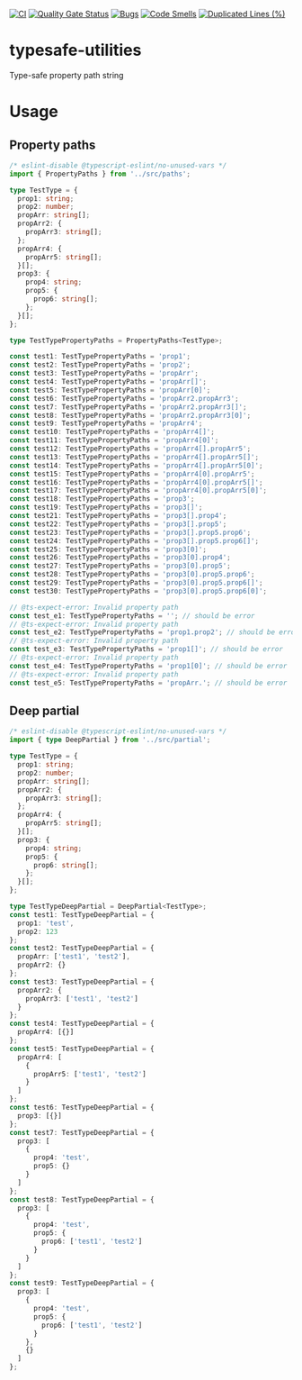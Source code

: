 [![CI](https://github.com/kt-public/typesafe-utilities/actions/workflows/ci.yml/badge.svg?branch=main)](https://github.com/kt-public/typesafe-utilities/actions/workflows/ci.yml)
[![Quality Gate Status](https://sonarcloud.io/api/project_badges/measure?project=kt-public_typesafe-utilities&metric=alert_status)](https://sonarcloud.io/summary/new_code?id=kt-public_typesafe-utilities)
[![Bugs](https://sonarcloud.io/api/project_badges/measure?project=kt-public_typesafe-utilities&metric=bugs)](https://sonarcloud.io/summary/new_code?id=kt-public_typesafe-utilities)
[![Code Smells](https://sonarcloud.io/api/project_badges/measure?project=kt-public_typesafe-utilities&metric=code_smells)](https://sonarcloud.io/summary/new_code?id=kt-public_typesafe-utilities)
[![Duplicated Lines (%)](https://sonarcloud.io/api/project_badges/measure?project=kt-public_typesafe-utilities&metric=duplicated_lines_density)](https://sonarcloud.io/summary/new_code?id=kt-public_typesafe-utilities)

# typesafe-utilities

Type-safe property path string

# Usage

## Property paths

```typescript
/* eslint-disable @typescript-eslint/no-unused-vars */
import { PropertyPaths } from '../src/paths';

type TestType = {
  prop1: string;
  prop2: number;
  propArr: string[];
  propArr2: {
    propArr3: string[];
  };
  propArr4: {
    propArr5: string[];
  }[];
  prop3: {
    prop4: string;
    prop5: {
      prop6: string[];
    };
  }[];
};

type TestTypePropertyPaths = PropertyPaths<TestType>;

const test1: TestTypePropertyPaths = 'prop1';
const test2: TestTypePropertyPaths = 'prop2';
const test3: TestTypePropertyPaths = 'propArr';
const test4: TestTypePropertyPaths = 'propArr[]';
const test5: TestTypePropertyPaths = 'propArr[0]';
const test6: TestTypePropertyPaths = 'propArr2.propArr3';
const test7: TestTypePropertyPaths = 'propArr2.propArr3[]';
const test8: TestTypePropertyPaths = 'propArr2.propArr3[0]';
const test9: TestTypePropertyPaths = 'propArr4';
const test10: TestTypePropertyPaths = 'propArr4[]';
const test11: TestTypePropertyPaths = 'propArr4[0]';
const test12: TestTypePropertyPaths = 'propArr4[].propArr5';
const test13: TestTypePropertyPaths = 'propArr4[].propArr5[]';
const test14: TestTypePropertyPaths = 'propArr4[].propArr5[0]';
const test15: TestTypePropertyPaths = 'propArr4[0].propArr5';
const test16: TestTypePropertyPaths = 'propArr4[0].propArr5[]';
const test17: TestTypePropertyPaths = 'propArr4[0].propArr5[0]';
const test18: TestTypePropertyPaths = 'prop3';
const test19: TestTypePropertyPaths = 'prop3[]';
const test21: TestTypePropertyPaths = 'prop3[].prop4';
const test22: TestTypePropertyPaths = 'prop3[].prop5';
const test23: TestTypePropertyPaths = 'prop3[].prop5.prop6';
const test24: TestTypePropertyPaths = 'prop3[].prop5.prop6[]';
const test25: TestTypePropertyPaths = 'prop3[0]';
const test26: TestTypePropertyPaths = 'prop3[0].prop4';
const test27: TestTypePropertyPaths = 'prop3[0].prop5';
const test28: TestTypePropertyPaths = 'prop3[0].prop5.prop6';
const test29: TestTypePropertyPaths = 'prop3[0].prop5.prop6[]';
const test30: TestTypePropertyPaths = 'prop3[0].prop5.prop6[0]';

// @ts-expect-error: Invalid property path
const test_e1: TestTypePropertyPaths = ''; // should be error
// @ts-expect-error: Invalid property path
const test_e2: TestTypePropertyPaths = 'prop1.prop2'; // should be error
// @ts-expect-error: Invalid property path
const test_e3: TestTypePropertyPaths = 'prop1[]'; // should be error
// @ts-expect-error: Invalid property path
const test_e4: TestTypePropertyPaths = 'prop1[0]'; // should be error
// @ts-expect-error: Invalid property path
const test_e5: TestTypePropertyPaths = 'propArr.'; // should be error
```

## Deep partial

```typescript
/* eslint-disable @typescript-eslint/no-unused-vars */
import { type DeepPartial } from '../src/partial';

type TestType = {
  prop1: string;
  prop2: number;
  propArr: string[];
  propArr2: {
    propArr3: string[];
  };
  propArr4: {
    propArr5: string[];
  }[];
  prop3: {
    prop4: string;
    prop5: {
      prop6: string[];
    };
  }[];
};

type TestTypeDeepPartial = DeepPartial<TestType>;
const test1: TestTypeDeepPartial = {
  prop1: 'test',
  prop2: 123
};
const test2: TestTypeDeepPartial = {
  propArr: ['test1', 'test2'],
  propArr2: {}
};
const test3: TestTypeDeepPartial = {
  propArr2: {
    propArr3: ['test1', 'test2']
  }
};
const test4: TestTypeDeepPartial = {
  propArr4: [{}]
};
const test5: TestTypeDeepPartial = {
  propArr4: [
    {
      propArr5: ['test1', 'test2']
    }
  ]
};
const test6: TestTypeDeepPartial = {
  prop3: [{}]
};
const test7: TestTypeDeepPartial = {
  prop3: [
    {
      prop4: 'test',
      prop5: {}
    }
  ]
};
const test8: TestTypeDeepPartial = {
  prop3: [
    {
      prop4: 'test',
      prop5: {
        prop6: ['test1', 'test2']
      }
    }
  ]
};
const test9: TestTypeDeepPartial = {
  prop3: [
    {
      prop4: 'test',
      prop5: {
        prop6: ['test1', 'test2']
      }
    },
    {}
  ]
};
```

